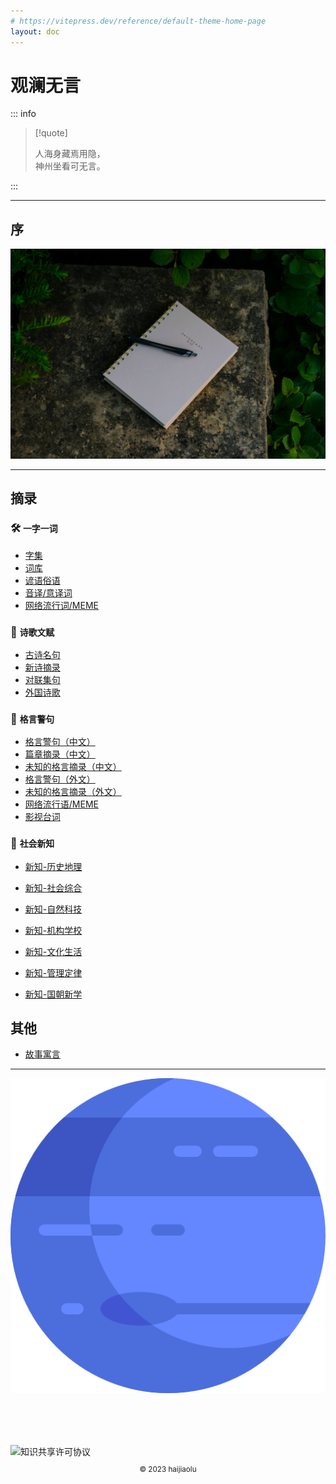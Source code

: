 ```yaml
---
# https://vitepress.dev/reference/default-theme-home-page
layout: doc
---
```


# 观澜无言 

::: info

> [!quote]
>
> 人海身藏焉用隐，  
> 神州坐看可无言。  

:::

---

## 序

![](../docs/public/hannah.jpg)

---

## 摘录

### 🛠️ `一字一词`

- [字集](item/word-zh-char.md)
- [词库](item/word-zh-idiom.md)
- [谚语俗语](item/word-zh-idiom2.md)
- [音译/意译词](item/word-trans.md)
- [网络流行词/MEME](item/word-meme.md)

### 🚀 `诗歌文赋`

- [古诗名句](item/poem-zh-gushi.md)
- [新诗摘录](item/poem-zh-xinshi.md)
- [对联集句](item/poem-zh-couplets.md)
- [外国诗歌](item/poem-intl.md)

### 💬 `格言警句`

- [格言警句（中文）](item/quote-zh.md)
- [篇章摘录（中文）](item/quote-zh-long.md)
- [未知的格言摘录（中文）](item/quote-zh-unk.md)
- [格言警句（外文）](item/quote-intl.md)
- [未知的格言摘录（外文）](item/quote-intl-unk.md)
- [网络流行语/MEME](item/quote-meme.md)
- [影视台词](item/quote-ent.md)

### 🧪 `社会新知`

- [新知-历史地理](item/info-ld.md)
- [新知-社会综合](item/info-sh.md)
- [新知-自然科技](item/info-zr.md)
- [新知-机构学校](item/info-jg.md)
- [新知-文化生活](item/info-wh.md)

- [新知-管理定律](item/info-gl.md)
- [新知-国朝新学](item/info-zh.md)

## 其他

- [故事寓言](item/story.md)

---

![](../docs/public/logo.png)

<div style="margin-top:5rem">
  <img alt="知识共享许可协议" style="display:block;margin:auto" src="https://i.creativecommons.org/l/by-sa/4.0/88x31.png" />
  <p style="text-align:center;font-size:smaller">&copy; 2023 haijiaolu</p>
</div>
